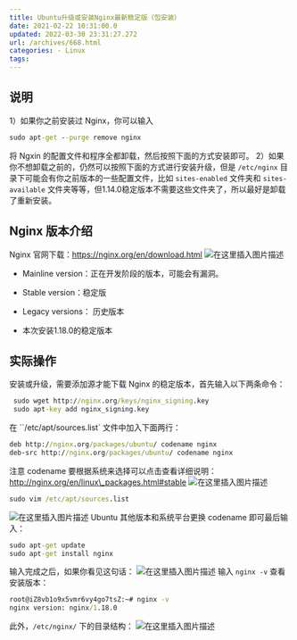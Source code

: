```yaml
---
title: Ubuntu升级或安装Nginx最新稳定版（包安装）
date: 2021-02-22 10:31:00.0
updated: 2022-03-30 23:31:27.272
url: /archives/668.html
categories: - Linux
tags: 
---
```




## 说明

1）如果你之前安装过 Nginx，你可以输入

```cmd
sudo apt-get --purge remove nginx
```

将 Ngxin 的配置文件和程序全都卸载，然后按照下面的方式安装即可。 2）如果你不想卸载之前的，仍然可以按照下面的方式进行安装升级，但是 `/etc/nginx` 目录下可能会有你之前版本的一些配置文件，比如 `sites-enabled` 文件夹和 `sites-available` 文件夹等等，但1.14.0稳定版本不需要这些文件夹了，所以最好是卸载了重新安装。

## Nginx 版本介绍

Nginx 官网下载：https://nginx.org/en/download.html ![在这里插入图片描述](https://img-blog.csdnimg.cn/20210222101835719.png?x-oss-process=image/watermark,type_ZmFuZ3poZW5naGVpdGk,shadow_10,text_aHR0cHM6Ly9ibG9nLmNzZG4ubmV0L3FxXzMzMjU0NzY2,size_16,color_FFFFFF,t_70)

*   Mainline version：正在开发阶段的版本，可能会有漏洞。
*   Stable version：稳定版
*   Legacy versions： 历史版本
    
*   本次安装1.18.0的稳定版本
    

## 实际操作

安装或升级，需要添加源才能下载 Nginx 的稳定版本，首先输入以下两条命令：

```cmd
 sudo wget http://nginx.org/keys/nginx_signing.key
 sudo apt-key add nginx_signing.key
```

在 \`\`/etc/apt/sources.list\` 文件中加入下面两行：

```cmd
deb http://nginx.org/packages/ubuntu/ codename nginx
deb-src http://nginx.org/packages/ubuntu/ codename nginx
```

注意 codename 要根据系统来选择可以点击查看详细说明：http://nginx.org/en/linux\_packages.html#stable ![在这里插入图片描述](https://img-blog.csdnimg.cn/20210222102338446.png?x-oss-process=image/watermark,type_ZmFuZ3poZW5naGVpdGk,shadow_10,text_aHR0cHM6Ly9ibG9nLmNzZG4ubmV0L3FxXzMzMjU0NzY2,size_16,color_FFFFFF,t_70)

```cmd
sudo vim /etc/apt/sources.list
```

![在这里插入图片描述](https://img-blog.csdnimg.cn/20210222102608419.png?x-oss-process=image/watermark,type_ZmFuZ3poZW5naGVpdGk,shadow_10,text_aHR0cHM6Ly9ibG9nLmNzZG4ubmV0L3FxXzMzMjU0NzY2,size_16,color_FFFFFF,t_70) Ubuntu 其他版本和系统平台更换 codename 即可最后输入：

```cmd
sudo apt-get update
sudo apt-get install nginx
```

输入完成之后，如果你看见这句话： ![在这里插入图片描述](https://img-blog.csdnimg.cn/20210222105728738.png?x-oss-process=image/watermark,type_ZmFuZ3poZW5naGVpdGk,shadow_10,text_aHR0cHM6Ly9ibG9nLmNzZG4ubmV0L3FxXzMzMjU0NzY2,size_16,color_FFFFFF,t_70) 输入 `nginx -v` 查看安装版本：

```cmd
root@iZ8vb1o9x5vmr6vy4go7tsZ:~# nginx -v
nginx version: nginx/1.18.0
```

此外，`/etc/nginx/` 下的目录结构： ![在这里插入图片描述](https://img-blog.csdnimg.cn/20210222103032623.png?x-oss-process=image/watermark,type_ZmFuZ3poZW5naGVpdGk,shadow_10,text_aHR0cHM6Ly9ibG9nLmNzZG4ubmV0L3FxXzMzMjU0NzY2,size_16,color_FFFFFF,t_70)